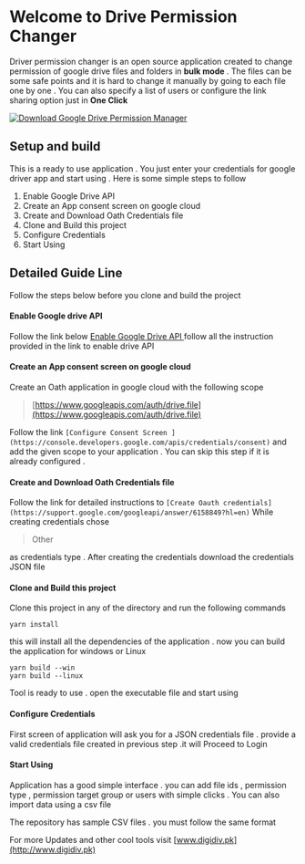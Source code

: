 # Welcome to Drive Permission Changer

Driver permission changer is an open source application created to change permission of google drive files and folders in **bulk mode** . The files can be some safe points and it is hard to change it manually by going to each file one by one . You can also specify a list of users or configure the link sharing option just in  **One Click**

[![Download Google Drive Permission Manager](https://a.fsdn.com/con/app/sf-download-button)](https://sourceforge.net/projects/gdpm-digidivpk/files/latest/download)


## Setup and build

This is a ready to use application . You just enter your credentials for google driver app and start using . Here is some simple steps to follow 

 1. Enable Google Drive API 
 2. Create an App consent screen  on google cloud  
 3. Create and Download Oath Credentials file
 4. Clone and Build this project 
 5. Configure Credentials 
 6. Start Using 

 

## Detailed Guide Line
Follow the steps below before you clone and build the project 

 #### Enable Google drive API 
 Follow the link below 
 [Enable Google Drive API ](https://developers.google.com/drive/api/v3/enable-drive-api)
 follow all the instruction provided in the link to enable drive API 
 
  #### Create an App consent screen  on google cloud 
  Create an Oath application in google cloud with the following scope

> [https://www.googleapis.com/auth/drive.file](https://www.googleapis.com/auth/drive.file)

Follow the link `[Configure Consent Screen ](https://console.developers.google.com/apis/credentials/consent)` and add the given scope to your application .
You can skip this step if it is already configured .

  #### Create and Download Oath Credentials file
  Follow the link for detailed instructions to `[Create Oauth credentials](https://support.google.com/googleapi/answer/6158849?hl=en)`
  While creating credentials chose 

> Other 

as credentials type . After creating the credentials download the credentials JSON file 

 #### Clone and Build this project 
 Clone this project in any of the directory and run the following commands
 

    yarn install
    
this will install all the dependencies of the application . now you can build the application for windows or Linux

    yarn build --win
    yarn build --linux

Tool is ready to use . open the executable file and start using 

 #### Configure Credentials 
 
First screen of application will ask you for a JSON credentials file . provide a valid credentials file created in previous step .it will Proceed to Login
 
  #### Start Using
Application has a good simple interface . you can add file ids , permission type , permission target group or users with simple clicks . You can also import data using a csv file 

The repository has sample CSV files . you must follow the same format 

For more Updates and other cool tools visit [www.digidiv.pk](http://www.digidiv.pk)
